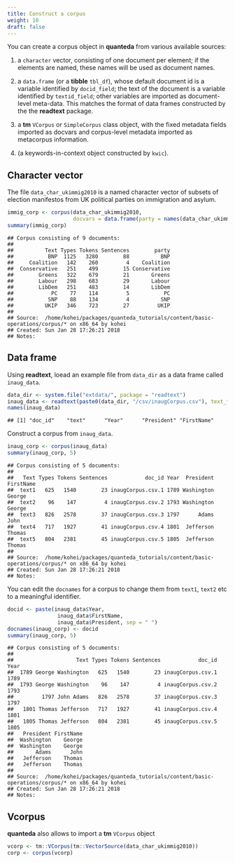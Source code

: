 ```yaml
---
title: Construct a corpus
weight: 10
draft: false
---
```




You can create a corpus object in **quanteda** from various available sources:

1. a `character` vector, consisting of one document per element; if the elements are named, these names will be used as document names.

2. a `data.frame` (or a **tibble** `tbl_df`), whose default document id is a variable identified by `docid_field`; the text of the document is a variable identified by `textid_field`; other variables are imported as document-level meta-data. This matches the format of data frames constructed by the the **readtext** package.

3. a **tm** `VCorpus` or `SimpleCorpus` class object, with the fixed metadata fields imported as docvars and corpus-level metadata imported as metacorpus information.

4. (a keywords-in-context object constructed by `kwic`).


## Character vector

The file `data_char_ukimmig2010` is a named character vector of subsets of election manifestos from UK political parties on immigration and asylum.


```r
immig_corp <- corpus(data_char_ukimmig2010, 
                     docvars = data.frame(party = names(data_char_ukimmig2010)))
summary(immig_corp)
```

```
## Corpus consisting of 9 documents:
## 
##          Text Types Tokens Sentences        party
##           BNP  1125   3280        88          BNP
##     Coalition   142    260         4    Coalition
##  Conservative   251    499        15 Conservative
##        Greens   322    679        21       Greens
##        Labour   298    683        29       Labour
##        LibDem   251    483        14       LibDem
##            PC    77    114         5           PC
##           SNP    88    134         4          SNP
##          UKIP   346    723        27         UKIP
## 
## Source:  /home/kohei/packages/quanteda_tutorials/content/basic-operations/corpus/* on x86_64 by kohei
## Created: Sun Jan 28 17:26:21 2018
## Notes:
```


## Data frame

Using **readtext**, loead an example file from `data_dir` as a data frame called `inaug_data`.


```r
data_dir <- system.file("extdata/", package = "readtext")
inaug_data <- readtext(paste0(data_dir, "/csv/inaugCorpus.csv"), text_field = "texts")
names(inaug_data)
```

```
## [1] "doc_id"    "text"      "Year"      "President" "FirstName"
```

Construct a corpus from `inaug_data`.


```r
inaug_corp <- corpus(inaug_data)
summary(inaug_corp, 5)
```

```
## Corpus consisting of 5 documents:
## 
##   Text Types Tokens Sentences            doc_id Year  President FirstName
##  text1   625   1540        23 inaugCorpus.csv.1 1789 Washington    George
##  text2    96    147         4 inaugCorpus.csv.2 1793 Washington    George
##  text3   826   2578        37 inaugCorpus.csv.3 1797      Adams      John
##  text4   717   1927        41 inaugCorpus.csv.4 1801  Jefferson    Thomas
##  text5   804   2381        45 inaugCorpus.csv.5 1805  Jefferson    Thomas
## 
## Source:  /home/kohei/packages/quanteda_tutorials/content/basic-operations/corpus/* on x86_64 by kohei
## Created: Sun Jan 28 17:26:21 2018
## Notes:
```

You can edit the `docnames` for a corpus to change them from `text1`, `text2` etc to a meaningful identifier. 


```r
docid <- paste(inaug_data$Year, 
                inaug_data$FirstName, 
                inaug_data$President, sep = " ")
docnames(inaug_corp) <- docid
summary(inaug_corp, 5)
```

```
## Corpus consisting of 5 documents:
## 
##                    Text Types Tokens Sentences            doc_id Year
##  1789 George Washington   625   1540        23 inaugCorpus.csv.1 1789
##  1793 George Washington    96    147         4 inaugCorpus.csv.2 1793
##         1797 John Adams   826   2578        37 inaugCorpus.csv.3 1797
##   1801 Thomas Jefferson   717   1927        41 inaugCorpus.csv.4 1801
##   1805 Thomas Jefferson   804   2381        45 inaugCorpus.csv.5 1805
##   President FirstName
##  Washington    George
##  Washington    George
##       Adams      John
##   Jefferson    Thomas
##   Jefferson    Thomas
## 
## Source:  /home/kohei/packages/quanteda_tutorials/content/basic-operations/corpus/* on x86_64 by kohei
## Created: Sun Jan 28 17:26:21 2018
## Notes:
```


## Vcorpus

**quanteda** also allows to import a **tm** `VCorpus` object


```r
vcorp <- tm::VCorpus(tm::VectorSource(data_char_ukimmig2010))
corp <- corpus(vcorp)
```
